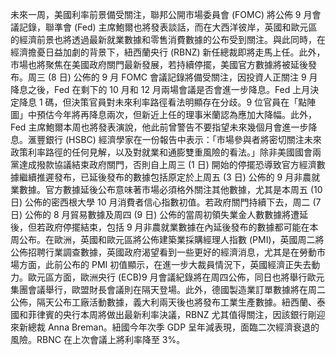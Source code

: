 未來一周，美國利率前景備受關注，聯邦公開市場委員會 (FOMC) 將公佈 9 月會議記錄，聯準會 (Fed) 主席鮑爾也將發表談話，而在大西洋彼岸，英國和歐元區的經濟前景也將透過最新就業數據和零售消費數據的公布受到關注。與此同時，在經濟擔憂日益加劇的背景下，紐西蘭央行 (RBNZ) 新任總裁即將走馬上任。此外，市場也將聚焦在美國政府關門最新發展，若持續停擺，美國官方數據將被延後發布。周三 (8 日) 公佈的 9 月 FOMC 會議記錄將備受關注，因投資人正關注 9 月降息之後，Fed 在剩下的 10 月和 12 月兩場會議是否會進一步降息。Fed 上月決定降息 1 碼，但決策官員對未來利率路徑看法明顯存在分歧。9 位官員在「點陣圖」中預估今年將再降息兩次，但新近上任的理事米蘭認為應加大降幅。此外，Fed 主席鮑爾本周也將發表演說，他此前曾警告不要指望未來幾個月會進一步降息。滙豐銀行 (HSBC) 經濟學家在一份報告中表示：「市場參與者將密切關注未來政策利率路​​徑的任何見解，以及對就業和通膨雙重風險的看法。」除非美國國會兩黨達成撥款協議結束政府關門，否則自上周三 (1 日) 開始的停擺恐導致官方經濟數據繼續推遲發布，已延後發布的數據包括原定於上周五 (3 日) 公佈的 9 月非農就業數據。官方數據延後公布意味著市場必須格外關注其他數據，尤其是本周五 (10 日) 公佈的密西根大學 10 月消費者信心指數初值。若政府關門持續下去，周二 (7 日) 公佈的 8 月貿易數據及周四 (9 日) 公佈的當周初領失業金人數數據將遭延後，但若政府停擺結束，包括 9 月非農就業數據在內延後發布的數據都可能在本周公布。在歐洲，英國和歐元區將公佈建築業採購經理人指數 (PMI)，英國周二將公佈招聘行業調查數據，英國政府渴望看到一些更好的經濟消息，尤其是在勞動市場方面，此前公布的 PMI 初值顯示，在進一步大裁員情況下，英國經濟正失去動力。歐元區方面，歐洲央行 (ECB)9 月會議紀錄將在周四公佈，同日也將舉行歐元集團會議舉行，歐盟財長會議則在隔天登場。此外，德國製造業訂單數據將在周二公佈，隔天公布工廠活動數據，義大利兩天後也將發布工業生產數據。紐西蘭、泰國和菲律賓的央行本周將做出最新利率決議，RBNZ 尤其值得關注，因該銀行剛迎來新總裁 Anna Breman。紐國今年次季 GDP 呈年減表現，面臨二次經濟衰退的風險。RBNC 在上次會議上將利率降至 3%。
